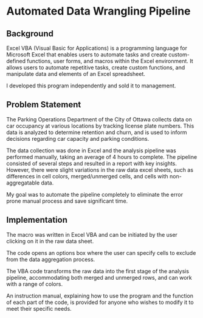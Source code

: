 # Automated Data Wrangling Pipeline

## Background 

Excel VBA (Visual Basic for Applications) is a programming language for Microsoft Excel that enables users to automate tasks and create custom-defined functions, user forms, and macros within the Excel environment. It allows users to automate repetitive tasks, create custom functions, and manipulate data and elements of an Excel spreadsheet.

I developed this program independently and sold it to management.

## Problem Statement 

The Parking Operations Department of the City of Ottawa collects data on car occupancy at various locations by tracking license plate numbers. This data is analyzed to determine retention and churn, and is used to inform decisions regarding car capacity and parking conditions.

The data collection was done in Excel and the analysis pipeline was performed manually, taking an average of 4 hours to complete. The pipeline consisted of several steps and resulted in a report with key insights. However, there were slight variations in the raw data excel sheets, such as differences in cell colors, merged/unmerged cells, and cells with non-aggregatable data.

My goal was to automate the pipeline completely to eliminate the error prone manual process and save significant time.

## Implementation 

The macro was written in Excel VBA and can be initiated by the user clicking on it in the raw data sheet.

The code opens an options box where the user can specify cells to exclude from the data aggregation process.

The VBA code transforms the raw data into the first stage of the analysis pipeline, accommodating both merged and unmerged rows, and can work with a range of colors.

An instruction manual, explaining how to use the program and the function of each part of the code, is provided for anyone who wishes to modify it to meet their specific needs.
